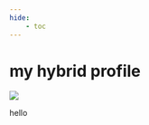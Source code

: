 ```yaml
---
hide:
    - toc
---
```


# my hybrid profile

![](../images/myhybridprofile/myhybridprofile.jpg)


hello

